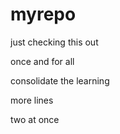 # myrepo

just checking this out

once and for all

consolidate the learning


more lines 


two at once
